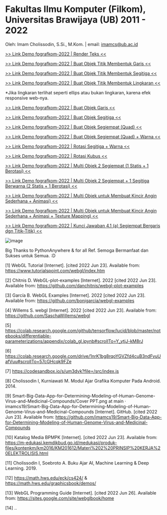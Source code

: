 # Fakultas Ilmu Komputer (Filkom), Universitas Brawijaya (UB) 2011 - 2022
Oleh: Imam Cholissodin, S.Si., M.Kom. | email: imamcs@ub.ac.id

[>> Link Demo fpgrafkom-2022 | Render Teks <<](https://grafkomku.pythonanywhere.com/fphome)

[>> Link Demo fpgrafkom-2022 | Buat Objek Titik Membentuk Garis <<](https://grafkomku.pythonanywhere.com/titik)

[>> Link Demo fpgrafkom-2022 | Buat Objek Titik Membentuk Segitiga <<](https://grafkomku.pythonanywhere.com/titik2)

[>> Link Demo fpgrafkom-2022 | Buat Objek Titik Membentuk Lingkaran <<](https://grafkomku.pythonanywhere.com/titik3)

*Jika lingkaran terlihat seperti ellips atau bukan lingkaran, karena efek responsive web-nya.

[>> Link Demo fpgrafkom-2022 | Buat Objek Garis <<](https://grafkomku.pythonanywhere.com/garis)

[>> Link Demo fpgrafkom-2022 | Buat Objek Segitiga <<](https://grafkomku.pythonanywhere.com/segitiga)

[>> Link Demo fpgrafkom-2022 | Buat Objek Segiempat (Quad) <<](https://grafkomku.pythonanywhere.com/segiempat)

[>> Link Demo fpgrafkom-2022 | Buat Objek Segiempat (Quad) + Warna <<](https://grafkomku.pythonanywhere.com/quadcolor)

[>> Link Demo fpgrafkom-2022 | Rotasi Segitiga + Warna <<](https://grafkomku.pythonanywhere.com/rotasi)

[>> Link Demo fpgrafkom-2022 | Rotasi Kubus <<](https://grafkomku.pythonanywhere.com/rotasicube)

[>> Link Demo fpgrafkom-2022 | Multi Objek 2 Segiempat (1 Statis + 1 Berotasi) <<](https://grafkomku.pythonanywhere.com/multiobjek)

[>> Link Demo fpgrafkom-2022 | Multi Objek 2 Segiempat + 1 Segitiga Berwarna (2 Statis + 1 Berotasi) <<](https://grafkomku.pythonanywhere.com/multiobjek2)

[>> Link Demo fpgrafkom-2022 | Multi Objek untuk Membuat Kincir Angin Sederhana + Animasi) <<](https://grafkomku.pythonanywhere.com/multiobjek3)

[>> Link Demo fpgrafkom-2022 | Multi Objek untuk Membuat Kincir Angin Sederhana + Animasi + Texture Mapping) <<](https://grafkomku.pythonanywhere.com/map4)

[>> Link Demo fpgrafkom-2022 | Kunci Jawaban 4.1 (a) Segiempat Bergaris dgn Titik-Titik) <<](https://grafkomku.pythonanywhere.com/quadpoint)

![image](https://raw.githubusercontent.com/imamcs19/fpgrafkom-2022/main/grafkom-login%20plus%20demos-p1.gif)


Big Thanks to PythonAnywhere & for all Ref. Semoga Bermanfaat dan Sukses untuk Semua. :D

[1]	WebGL Tutorial [Internet]. [cited 2022 Jun 23]. Available from: https://www.tutorialspoint.com/webgl/index.htm

[2]	Chitnis D. WebGL-plot-examples [Internet]. 2022 [cited 2022 Jun 23]. Available from: https://github.com/danchitnis/webgl-plot-examples

[3]	García B. WebGL Examples [Internet]. 2022 [cited 2022 Jun 23]. Available from: https://github.com/bonigarcia/webgl-examples

[4]	Willems S. webgl [Internet]. 2022 [cited 2022 Jun 23]. Available from: https://github.com/SaschaWillems/webgl

[5]	https://colab.research.google.com/github/tensorflow/lucid/blob/master/notebooks/differentiable-parameterizations/appendix/colab_gl.ipynb#scrollTo=Y_ytjJ-kM8rJ

[6]	https://colab.research.google.com/drive/1nrK1bg8rqoYGVZfd4cuB3ndFvuUafVuu#scrollTo=57cGHcqk9FZe

[7]	https://codesandbox.io/s/um3dvk?file=/src/index.js

[8]	Cholissodin I, Kurniawati M. Modul Ajar Grafika Komputer Pada Android. 2014.

[9]	Smart-Big-Data-App-for-Determining-Modeling-of-Human-Genome-Virus-and-Medicinal-Compounds/Cover PPT.png at main · imamcs19/Smart-Big-Data-App-for-Determining-Modeling-of-Human-Genome-Virus-and-Medicinal-Compounds [Internet]. GitHub. [cited 2022 Jun 23]. Available from: https://github.com/imamcs19/Smart-Big-Data-App-for-Determining-Modeling-of-Human-Genome-Virus-and-Medicinal-Compounds

[10]	Katalog Media BPMPK [Internet]. [cited 2022 Jun 23]. Available from: https://m-edukasi.kemdikbud.go.id/medukasi/produk-files/kontenkm/km2016/KM201612/Materi%202%20PRINSIP%20KERJA%20ELEKTROLISIS.html

[11]	Cholissodin I, Soebroto A. Buku Ajar AI, Machine Learning & Deep Learning. 2019.

[12]	https://math.hws.edu/eck/cs424/ & https://math.hws.edu/graphicsbook/demos/

[13] WebGL Programming Guide [Internet]. [cited 2022 Jun 26]. Available from: https://sites.google.com/site/webglbook/home

[14] ..

